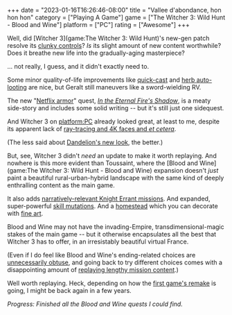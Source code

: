 +++
date = "2023-01-16T16:26:46-08:00"
title = "Vallee d'abondance, hon hon hon"
category = ["Playing A Game"]
game = ["The Witcher 3: Wild Hunt - Blood and Wine"]
platform = ["PC"]
rating = ["Awesome"]
+++

Well, did [Witcher 3](game:The Witcher 3: Wild Hunt)'s new-gen patch resolve its [clunky controls]($SiteBaseURL$2022/12/16/oh-valley-of-plenty-ah-ah-aaaaah/)?  <i>Is</i> its slight amount of new content worthwhile?  Does it breathe new life into the gradually-aging masterpiece?

... not really, I guess, and it didn't exactly need to.

Some minor quality-of-life improvements like <a href="https://www.ign.com/wikis/the-witcher-3-wild-hunt/Quick_Sign_Casting">quick-cast</a> and <a href="https://www.theloadout.com/witcher-3-ps5-update-gameplay-changes">herb auto-looting</a> are nice, but Geralt still maneuvers like a sword-wielding RV.

The new "<a href="https://witcher.fandom.com/wiki/Forgotten_Wolf_School_Gear">Netflix armor</a>" quest, <i><a href="https://witcher.fandom.com/wiki/In_the_Eternal_Fire%27s_Shadow">In the Eternal Fire's Shadow</a></i>, is a meaty side-story and includes some solid writing -- but it's still just one sidequest.

And Witcher 3 on <platform:PC> already looked great, at least to me, despite its apparent lack of <a href="https://witcher.fandom.com/wiki/Patch_4.0_(The_Witcher_3)#PC_and_Next-Gen_Exclusives">ray-tracing and 4K faces and <i>et cetera</i></a>.

(The less said about <a href="https://primagames.com/tips/how-to-get-the-netflix-alternative-dandelion-appearance-in-witcher-3">Dandelion's new look</a>, the better.)

But, see, Witcher 3 didn't <i>need</i> an update to make it worth replaying.  And nowhere is this more evident than Toussaint, where the [Blood and Wine](game:The Witcher 3: Wild Hunt - Blood and Wine) expansion doesn't <i>just</i> paint a beautiful rural-urban-hybrid landscape with the same kind of deeply enthralling content as the main game.

It also adds <a href="https://witcher.fandom.com/wiki/Knight_for_Hire">narratively-relevant Knight Errant missions</a>.  And expanded, super-powerful <a href="https://witcher.fandom.com/wiki/Mutations_(Blood_and_Wine)">skill mutations</a>.  And a <a href="https://witcher.fandom.com/wiki/Corvo_Bianco">homestead</a> which you can decorate with <a href="https://witcher.fandom.com/wiki/A_Portrait_of_the_Witcher_as_an_Old_Man">fine art</a>.

Blood and Wine may not have the invading-Empire, transdimensional-magic stakes of the main game -- but it otherwise encapsulates all the best that Witcher 3 has to offer, in an irresistably beautiful virtual France.

(Even if I do feel like Blood and Wine's ending-related choices are <a href="https://witcher.fandom.com/wiki/Sylvia_Anna#Returning_Home">unnecessarily obtuse</a>, and going back to try different choices comes with a disappointing amount of <a href="https://witcher.fandom.com/wiki/The_Night_of_Long_Fangs">replaying lengthy mission content</a>.)

Well worth replaying.  Heck, depending on how the <a href="https://www.thewitcher.com/en/news/46225/the-witcher-remake-is-in-development">first game's remake</a> is going, I might be back again in a few years.

<i>Progress: Finished all the Blood and Wine quests I could find.</i>
